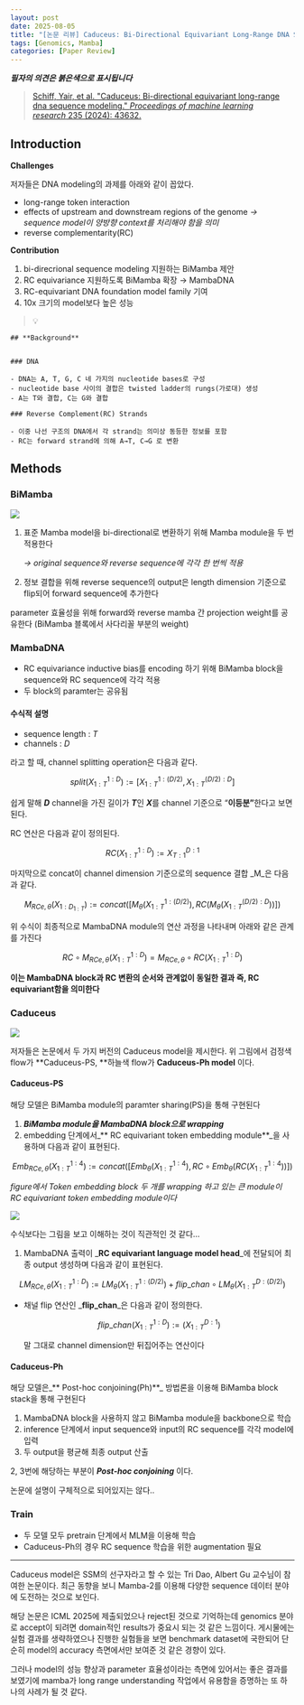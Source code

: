 ```yaml
---
layout: post
date: 2025-08-05
title: "[논문 리뷰] Caduceus: Bi-Directional Equivariant Long-Range DNA Sequence Modeling"
tags: [Genomics, Mamba]
categories: [Paper Review]
---
```


<span class="notion-red">_**필자의 의견은 붉은색으로 표시됩니다**_</span>


> [Schiff, Yair, et al. "Caduceus: Bi-directional equivariant long-range dna sequence modeling." ](https://pmc.ncbi.nlm.nih.gov/articles/PMC12189541/)[_Proceedings of machine learning research_](https://pmc.ncbi.nlm.nih.gov/articles/PMC12189541/)[ 235 (2024): 43632.](https://pmc.ncbi.nlm.nih.gov/articles/PMC12189541/)



## Introduction


**Challenges**


저자들은 DNA modeling의 과제를 아래와 같이 꼽았다.

- long-range token interaction
- effects of upstream and downstream regions of the genome 
_→ sequence model이 양방향 context를 처리해야 함을 의미_
- reverse complementarity(RC)

**Contribution**

1. bi-direcrional sequence modeling 지원하는 BiMamba 제안
1. RC equivariance 지원하도록 BiMamba 확장 → MambaDNA
1. RC-equivariant DNA foundation model family 기여
1. 10x 크기의 model보다 높은 성능

> 💡 


	## **Background**


	### DNA

	- DNA는 A, T, G, C 네 가지의 nucleotide bases로 구성
	- nucleotide base 사이의 결합은 twisted ladder의 rungs(가로대) 생성
	- A는 T와 결합, C는 G와 결합

	### Reverse Complement(RC) Strands

	- 이중 나선 구조의 DNA에서 각 strand는 의미상 동등한 정보를 포함
	- RC는 forward strand에 의해 A→T, C→G 로 변환


## Methods



### BiMamba


![](https://prod-files-secure.s3.us-west-2.amazonaws.com/542b861c-36a8-4051-84e5-8804b6728dba/2c247d59-7815-4980-99f0-8f0d21f445a7/image.png?X-Amz-Algorithm=AWS4-HMAC-SHA256&X-Amz-Content-Sha256=UNSIGNED-PAYLOAD&X-Amz-Credential=ASIAZI2LB466467BX65R%2F20251007%2Fus-west-2%2Fs3%2Faws4_request&X-Amz-Date=20251007T003734Z&X-Amz-Expires=3600&X-Amz-Security-Token=IQoJb3JpZ2luX2VjEAAaCXVzLXdlc3QtMiJGMEQCICTn9Y9E%2FG5EEdQv52oofnlF8Uft7dXOEc5be%2FJUcFi4AiAaYKkJMTrT5rU3hyraU8iRjKn85foM9Phki%2FF3QVCQeyqIBAiZ%2F%2F%2F%2F%2F%2F%2F%2F%2F%2F8BEAAaDDYzNzQyMzE4MzgwNSIM%2BHSoxp%2Bajmv0ykPLKtwD1TCz1VF3thrzDPQZMblyT7jaEUAy03n%2BJ7X%2BkjtTx9tQYdX5HdybOS78pTftjVoi7dv6dpcFzNPGxrSmz4MJsoJHVSqTdldsfuFnb0I2nAFSEJxolaPWNO8L6edzFGzQmMeQy0%2BYshq%2B644UqTiZEXr4ghvT4g%2FNnyDCQ6j%2BIOasg5OFSbhamDJbUO%2BgoG9XaDRqksCl94V%2FhLi58QbInxLs6nFSgsY4ISchHKcbq9kI9TOsib6BH961EaZkJgrEqCs%2FPubzrHcUURAHWYV3xzQ9Dn%2FKjkgowvg8hTX10Cr9WOMqujUJmC5X9xkaZeMDcByDuTQY9V%2BNltbIXaKagif1JO9pc9ru2Xsma1uZqTZ82GjML011luQnwr6WmIVZzDj5FdBIe8SD1q6d0texT4WWFEybLDw2H4RWCc8wDPBFCEgS2zQAYY9b2R5PlyKwhK9TwPV4SNSAHQ5CQCt3l4DeX7SDCFGTon%2BFo6JDxBeQlLVKAKhRmW5SZz2sCpURf64S9ZHo31qsIRfgwYV7%2BpLntGQ9gOneaXBIeR3XhAu8FJrwXxaDSk47EHY3PLEo66xUVlnouwFH3mzqWPNEdYf2PerhA%2Fb64g2xrjBddfjKYRdYUNNvbP9d2n8w8bORxwY6pgHF4t4vGMAOLgg0gPCA5C36DhezG%2BLqlHA%2Br3cbJg8jPbbCx0kDBqLf6eUPsaKwyP2teECjpUwJlVdCG87sZkcbA8j3rf1kBjrG%2BzqTnvwNAJ4m%2FjSUYMeBDa8R1X1ITMR6KCp8R1%2BzcqRVetCIxIWdJzkRrOzYWQA6I6c8OHQs%2Bt5zo5zmWA1702ni1VFjAfmBql7CCNEQ1HNHGNN49C0%2BHQQtlNZA&X-Amz-Signature=fbf1a8da695a5c54e55aa6943d3df0138eee797891213f45f9097c1bcd7a5f99&X-Amz-SignedHeaders=host&x-amz-checksum-mode=ENABLED&x-id=GetObject)

1. 표준 Mamba model을 bi-directional로 변환하기 위해 Mamba module을 두 번 적용한다

	_→ original sequence와 reverse sequence에 각각 한 번씩 적용_

1. 정보 결합을 위해 reverse sequence의 output은 length dimension 기준으로 flip되어 forward sequence에 추가한다

parameter 효율성을 위해 forward와 reverse mamba 간 projection weight를 공유한다 (BiMamba 블록에서 사다리꼴 부분의 weight)



### MambaDNA

- RC equivariance inductive bias를 encoding 하기 위해 BiMamba block을 sequence와 RC sequence에 각각 적용
- 두 block의 paramter는 공유됨


#### 수식적 설명

- sequence length : _T_
- channels : _D_

라고 할 때,  channel splitting operation은 다음과 같다.


$$
split(X^{1:D}_{1:T}):=[X^{1:(D/2)}_{1:T},X^{(D/2):D}_{1:T}]
$$


<span class="notion-red">쉽게 말해 </span><span class="notion-red">_**D**_</span><span class="notion-red"> channel을 가진 길이가 </span><span class="notion-red">_**T**_</span><span class="notion-red">인 </span><span class="notion-red">_**X**_</span><span class="notion-red">를 channel 기준으로 “</span><span class="notion-red">**이등분”**</span><span class="notion-red">한다고 보면 된다.</span>


RC 연산은 다음과 같이 정의된다.


$$
RC(X^{1:D}_{1:T}):=X^{D:1}_{T:1}
$$


마지막으로 concat이 channel dimension 기준으로의 sequence 결합 _M_은 다음과 같다.


$$
M_{RCe,\theta}(X_{1:D_{1:T}}):=concat([M_{\theta}(X^{1:(D/2)}_{1:T}),RC(M_{\theta}(X^{(D/2):D}_{1:T}))])
$$


위 수식이 최종적으로 MambaDNA module의 연산 과정을 나타내며 아래와 같은 관계를 가진다


$$
RC\circ M_{RCe,\theta}(X^{1:D}_{1:T}) = M_{RCe,\theta} \circ RC(X^{1:D}_{1:T})
$$


**이는 MambaDNA block과 RC 변환의 순서와 관계없이 동일한 결과 즉, RC equivariant함을 의미한다**



### Caduceus


![](https://prod-files-secure.s3.us-west-2.amazonaws.com/542b861c-36a8-4051-84e5-8804b6728dba/f94a60d7-8145-473b-aef9-7c68d3ec604a/image.png?X-Amz-Algorithm=AWS4-HMAC-SHA256&X-Amz-Content-Sha256=UNSIGNED-PAYLOAD&X-Amz-Credential=ASIAZI2LB466467BX65R%2F20251007%2Fus-west-2%2Fs3%2Faws4_request&X-Amz-Date=20251007T003735Z&X-Amz-Expires=3600&X-Amz-Security-Token=IQoJb3JpZ2luX2VjEAAaCXVzLXdlc3QtMiJGMEQCICTn9Y9E%2FG5EEdQv52oofnlF8Uft7dXOEc5be%2FJUcFi4AiAaYKkJMTrT5rU3hyraU8iRjKn85foM9Phki%2FF3QVCQeyqIBAiZ%2F%2F%2F%2F%2F%2F%2F%2F%2F%2F8BEAAaDDYzNzQyMzE4MzgwNSIM%2BHSoxp%2Bajmv0ykPLKtwD1TCz1VF3thrzDPQZMblyT7jaEUAy03n%2BJ7X%2BkjtTx9tQYdX5HdybOS78pTftjVoi7dv6dpcFzNPGxrSmz4MJsoJHVSqTdldsfuFnb0I2nAFSEJxolaPWNO8L6edzFGzQmMeQy0%2BYshq%2B644UqTiZEXr4ghvT4g%2FNnyDCQ6j%2BIOasg5OFSbhamDJbUO%2BgoG9XaDRqksCl94V%2FhLi58QbInxLs6nFSgsY4ISchHKcbq9kI9TOsib6BH961EaZkJgrEqCs%2FPubzrHcUURAHWYV3xzQ9Dn%2FKjkgowvg8hTX10Cr9WOMqujUJmC5X9xkaZeMDcByDuTQY9V%2BNltbIXaKagif1JO9pc9ru2Xsma1uZqTZ82GjML011luQnwr6WmIVZzDj5FdBIe8SD1q6d0texT4WWFEybLDw2H4RWCc8wDPBFCEgS2zQAYY9b2R5PlyKwhK9TwPV4SNSAHQ5CQCt3l4DeX7SDCFGTon%2BFo6JDxBeQlLVKAKhRmW5SZz2sCpURf64S9ZHo31qsIRfgwYV7%2BpLntGQ9gOneaXBIeR3XhAu8FJrwXxaDSk47EHY3PLEo66xUVlnouwFH3mzqWPNEdYf2PerhA%2Fb64g2xrjBddfjKYRdYUNNvbP9d2n8w8bORxwY6pgHF4t4vGMAOLgg0gPCA5C36DhezG%2BLqlHA%2Br3cbJg8jPbbCx0kDBqLf6eUPsaKwyP2teECjpUwJlVdCG87sZkcbA8j3rf1kBjrG%2BzqTnvwNAJ4m%2FjSUYMeBDa8R1X1ITMR6KCp8R1%2BzcqRVetCIxIWdJzkRrOzYWQA6I6c8OHQs%2Bt5zo5zmWA1702ni1VFjAfmBql7CCNEQ1HNHGNN49C0%2BHQQtlNZA&X-Amz-Signature=a2eceee60331319b5e16fc679eee7a5efa7e85fa8aeb295e997ec06a961184b6&X-Amz-SignedHeaders=host&x-amz-checksum-mode=ENABLED&x-id=GetObject)


저자들은 논문에서 두 가지 버전의 Caduceus model을 제시한다. 위 그림에서 검정색 flow가 **Caduceus-PS, **하늘색 flow가 **Caduceus-Ph model** 이다.



#### Caduceus-PS


해당 모델은 BiMamba module의 paramter sharing(PS)을 통해 구현된다

1. _**BiMamba module을 MambaDNA block으로 wrapping**_
1. embedding 단계에서_** RC equivariant token embedding module**_을 사용하며 다음과 같이 표현된다.

$$
Emb_{RCe,\theta}(X^{1:4}_{1:T}):=concat([Emb_{\theta}(X^{1:4}_{1:T}),RC \circ Emb_{\theta}(RC(X^{1:4}_{1:T}))])
$$


_figure에서 Token embedding block 두 개를 wrapping 하고 있는 큰 module이 RC equivariant token embedding module이다_


![](https://prod-files-secure.s3.us-west-2.amazonaws.com/542b861c-36a8-4051-84e5-8804b6728dba/b175e4da-71eb-4e91-8c23-a06dabe673c9/image.png?X-Amz-Algorithm=AWS4-HMAC-SHA256&X-Amz-Content-Sha256=UNSIGNED-PAYLOAD&X-Amz-Credential=ASIAZI2LB466467BX65R%2F20251007%2Fus-west-2%2Fs3%2Faws4_request&X-Amz-Date=20251007T003735Z&X-Amz-Expires=3600&X-Amz-Security-Token=IQoJb3JpZ2luX2VjEAAaCXVzLXdlc3QtMiJGMEQCICTn9Y9E%2FG5EEdQv52oofnlF8Uft7dXOEc5be%2FJUcFi4AiAaYKkJMTrT5rU3hyraU8iRjKn85foM9Phki%2FF3QVCQeyqIBAiZ%2F%2F%2F%2F%2F%2F%2F%2F%2F%2F8BEAAaDDYzNzQyMzE4MzgwNSIM%2BHSoxp%2Bajmv0ykPLKtwD1TCz1VF3thrzDPQZMblyT7jaEUAy03n%2BJ7X%2BkjtTx9tQYdX5HdybOS78pTftjVoi7dv6dpcFzNPGxrSmz4MJsoJHVSqTdldsfuFnb0I2nAFSEJxolaPWNO8L6edzFGzQmMeQy0%2BYshq%2B644UqTiZEXr4ghvT4g%2FNnyDCQ6j%2BIOasg5OFSbhamDJbUO%2BgoG9XaDRqksCl94V%2FhLi58QbInxLs6nFSgsY4ISchHKcbq9kI9TOsib6BH961EaZkJgrEqCs%2FPubzrHcUURAHWYV3xzQ9Dn%2FKjkgowvg8hTX10Cr9WOMqujUJmC5X9xkaZeMDcByDuTQY9V%2BNltbIXaKagif1JO9pc9ru2Xsma1uZqTZ82GjML011luQnwr6WmIVZzDj5FdBIe8SD1q6d0texT4WWFEybLDw2H4RWCc8wDPBFCEgS2zQAYY9b2R5PlyKwhK9TwPV4SNSAHQ5CQCt3l4DeX7SDCFGTon%2BFo6JDxBeQlLVKAKhRmW5SZz2sCpURf64S9ZHo31qsIRfgwYV7%2BpLntGQ9gOneaXBIeR3XhAu8FJrwXxaDSk47EHY3PLEo66xUVlnouwFH3mzqWPNEdYf2PerhA%2Fb64g2xrjBddfjKYRdYUNNvbP9d2n8w8bORxwY6pgHF4t4vGMAOLgg0gPCA5C36DhezG%2BLqlHA%2Br3cbJg8jPbbCx0kDBqLf6eUPsaKwyP2teECjpUwJlVdCG87sZkcbA8j3rf1kBjrG%2BzqTnvwNAJ4m%2FjSUYMeBDa8R1X1ITMR6KCp8R1%2BzcqRVetCIxIWdJzkRrOzYWQA6I6c8OHQs%2Bt5zo5zmWA1702ni1VFjAfmBql7CCNEQ1HNHGNN49C0%2BHQQtlNZA&X-Amz-Signature=90f844f93db87ff1376a76f599ba488c67c4455068a1ebaa27b8ac8c7797850c&X-Amz-SignedHeaders=host&x-amz-checksum-mode=ENABLED&x-id=GetObject)


<span class="notion-red">수식보다는 그림을 보고 이해하는 것이 직관적인 것 같다…</span>

1. MambaDNA 출력이 _**RC equivariant language model head**_에 전달되어 최종 output 생성하며 다음과 같이 표현된다.

$$
LM_{RCe,\theta}(X^{1:D}_{1:T}):= LM_{\theta}(X^{1:(D/2)}_{1:T})+flip\_chan\circ LM_{\theta}(X^{D:(D/2)}_{1:T})
$$

- 채널 flip 연산인 _**flip\_chan**_은 다음과 같이 정의한다.

	$$
	flip\_chan(X^{1:D}_{1:T}):=(X^{D:1}_{1:T})
	$$


	말 그대로 channel dimension만 뒤집어주는 연산이다



#### Caduceus-Ph


해당 모델은_** Post-hoc conjoining(Ph)**_ 방법론을 이용해 BiMamba block stack을 통해 구현된다

1. MambaDNA block을 사용하지 않고 BiMamba module을 backbone으로 학습
1. inference 단계에서 input sequence와 input의 RC sequence를 각각 model에 입력
1. 두 output을 평균해 최종 output 산출

2, 3번에 해당하는 부분이 _**Post-hoc conjoining**_ 이다.


<span class="notion-red">논문에 설명이 구체적으로 되어있지는 않다..</span>



### Train

- 두 모델 모두 pretrain 단계에서 MLM을 이용해 학습
- Caduceus-Ph의 경우 RC sequence 학습을 위한 augmentation 필요

---


<span class="notion-red">Caduceus model은 SSM의 선구자라고 할 수 있는 Tri Dao, Albert Gu 교수님이 참여한 논문이다. 최근 동향을 보니 Mamba-2를 이용해 다양한 sequence 데이터 분야에 도전하는 것으로 보인다.</span>


<span class="notion-red">해당 논문은 ICML 2025에 제출되었으나 reject된 것으로 기억하는데 genomics 분야로 accept이 되려면 domain적인 results가 중요시 되는 것 같은 느낌이다. 게시물에는 실험 결과를 생략하였으나 진행한 실험들을 보면 benchmark dataset에 국한되어 단순히 model의 accuracy 측면에서만 보여준 것 같은 경향이 있다.</span>


<span class="notion-red">그러나 model의 성능 향상과 parameter 효율성이라는 측면에 있어서는 좋은 결과를 보였기에 mamba가 long range understanding 작업에서 유용함을 증명하는 또 하나의 사례가 될 것 같다.</span>

